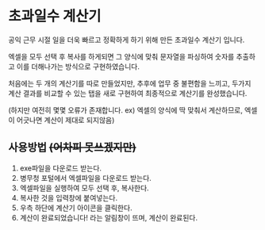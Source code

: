 # 초과일수 계산기

공익 근무 시절 일을 더욱 빠르고 정확하게 하기 위해 만든 초과일수 계산기 입니다.


엑셀을 모두 선택 후 복사를 하게되면 그 양식에 맞춰 문자열을 파싱하여 숫자를 추출하고 이를 더해나가는 방식으로 구현하였습니다.


처음에는 두 개의 계산기를 따로 만들었지만, 추후에 업무 중 불편함을 느끼고, 두가지 계산 결과를 비교할 수 있는 탭을 새로 구현하여 최종적으로 계산기를 완성했습니다. 


(하지만 여전히 몇몇 오류가 존재합니다. ex) 엑셀의 양식에 딱 맞춰서 계산하므로, 엑셀이 어긋나면 계산이 제대로 되지않음)

## 사용방법 ~~(어차피 못쓰겠지만)~~
1. exe파일을 다운로드 받는다.
2. 병무청 포털에서 엑셀파일을 다운로드 받는다.
3. 엑셀파일을 실행하여 모두 선택 후, 복사한다.
4. 복사한 것을 입력창에 붙여넣는다.
5. 우측 하단에 계산기 아이콘을 클릭한다.
6. 계산이 완료되었습니다! 라는 알림창이 뜨며, 계산이 완료된다.


